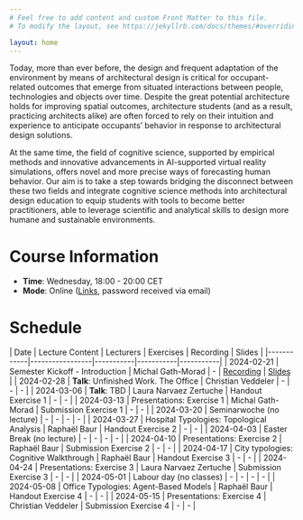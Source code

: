 ```yaml
---
# Feel free to add content and custom Front Matter to this file.
# To modify the layout, see https://jekyllrb.com/docs/themes/#overriding-theme-defaults

layout: home
---
```


Today, more than ever before, the design and frequent adaptation of the environment by means of architectural design is critical for occupant-related outcomes that emerge from situated interactions between people, technologies and objects over time. Despite the great potential architecture holds for improving spatial outcomes, architecture students (and as a result, practicing architects alike) are often forced to rely on their intuition and experience to anticipate occupants’ behavior in response to architectural design solutions.

At the same time, the field of cognitive science, supported by empirical methods and innovative advancements in AI-supported virtual reality simulations, offers novel and more precise ways of forecasting human behavior. Our aim is to take a step towards bridging the disconnect between these two fields and integrate cognitive science methods into architectural design education to equip students with tools to become better practitioners, able to leverage scientific and analytical skills to design more humane and sustainable environments.

# Course Information

- **Time**: Wednesday, 18:00 - 20:00 CET
- **Mode**: Online ([Links](https://polybox.ethz.ch/index.php/s/LB7isoDh6BXfCu1), password received via email)

# Schedule

| Date       | Lecture Content | Lecturers | Exercises | Recording | Slides |
|------------|-----------------|-----------|-----------|-----------|
| 2024-02-21 | Semester Kickoff - Introduction | Michal Gath-Morad | - | [Recording](https://polybox.ethz.ch/index.php/s/U96Pl6ArqP8ST1P) | [Slides](https://polybox.ethz.ch/index.php/s/V6sv1I3FcjaYKSp) |
| 2024-02-28 | **Talk**: Unfinished Work. The Office | Christian Veddeler | - | - | - |
| 2024-03-06 | **Talk**: TBD | Laura Narvaez Zertuche | Handout Exercise 1 | - | - |
| 2024-03-13 | Presentations: Exercise 1 | Michal Gath-Morad | Submission Exercise 1 | - | - |
| 2024-03-20 | Seminarwoche (no lecture) | - | - | - | - |
| 2024-03-27 | Hospital Typologies: Topological Analysis | Raphaël Baur | Handout Exercise 2 | - | - |
| 2024-04-03 | Easter Break (no lecture) | - | - | - | - |
| 2024-04-10 | Presentations: Exercise 2 | Raphaël Baur | Submission Exercise 2 | - | - |
| 2024-04-17 | City typologies: Cognitive Walkthrough | Raphaël Baur | Handout Exercise 3 | - | - |
| 2024-04-24 | Presentations: Exercise 3 | Laura Narvaez Zertuche | Submission Exercise 3 | - | - |
| 2024-05-01 | Labour day (no classes) | - | - | - | - |
| 2024-05-08 | Office Typologies: Agent-Based Models | Raphaël Baur | Handout Exercise 4 | - | - |
| 2024-05-15 | Presentations: Exercise 4 | Christian Veddeler | Submission Exercise 4 | - | - |

